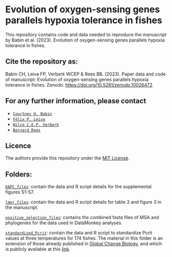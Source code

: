 # Evolution of oxygen-sensing genes parallels hypoxia tolerance in fishes

This repository contains code and data needed to reproduce the manuscript by Babin et al. (2023). Evolution of oxygen-sensing genes parallels hypoxia tolerance in fishes.

## Cite the repository as:

Babin CH, Leiva FP, Verberk WCEP & Rees BB. (2023). Paper data and code of manuscript: Evolution of oxygen-sensing genes parallels hypoxia tolerance in fishes. Zenodo. https://doi.org/10.5281/zenodo.10026472.

## For any further information, please contact
* [`Courtney H. Babin`](http://cas.loyno.edu/biology/bios/courtney-babin)
* [`Félix P. Leiva`](https://github.com/felixpleiva/)
* [`Wilco C.E.P. Verberk`](https://www.ru.nl/personen/verberk-w)
* [`Bernard Rees`](https://www.uno.edu/profile/faculty/bernard_rees)

## Licence
The authors provide this repository under the [MIT License](https://opensource.org/licenses/MIT). 

## Folders:
[`DAPC_files`](https://github.com/felixpleiva/Genetic_basis_Pcrit/blob/main/DAPC_files): contain the data and R script details for the supplemental figures S1-S7.

[`lmer_files`](https://github.com/felixpleiva/Genetic_basis_Pcrit/blob/main/lmer_files): contain the data and R script details for table 3 and figure 3 in the manuscript.

[`positive_selection_files`](https://github.com/felixpleiva/Genetic_basis_Pcrit/blob/main/positive_selection_files): contains the combined fasta files of MSA and phylogenies for the data used in DataMonkey analyses.

[`standardized_Pcrit`](https://github.com/felixpleiva/Genetic_basis_Pcrit/blob/main/standardized_Pcrit): contain the data and R script to standardize Pcrit values at three temperatures for 174 fishes. The material in this folder is an extension of those already published in [Global Change Biology](https://onlinelibrary.wiley.com/doi/full/10.1111/gcb.16319), and which is publicly available at this [link](https://zenodo.org/records/6341504).

